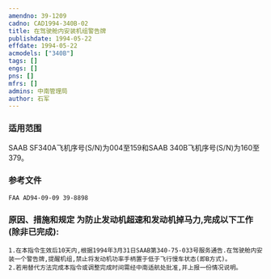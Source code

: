 ```yaml
---
amendno: 39-1209  
cadno: CAD1994-340B-02  
title: 在驾驶舱内安装机组警告牌  
publishdate: 1994-05-22  
effdate: 1994-05-22  
acmodels: ["340B"]  
tags: []  
engs: []  
pns: []  
mfrs: []  
admins: 中南管理局  
author: 石军  
---
```

  
### 适用范围  
SAAB SF340A飞机序号(S/N)为004至159和SAAB 340B飞机序号(S/N)为160至379。  
  
<!--more-->  
### 参考文件  
    FAA AD94-09-09 39-8898  
  
### 原因、措施和规定     为防止发动机超速和发动机掉马力,完成以下工作(除非已完成):  
    1.在本指令生效后10天内,根据1994年3月31日SAAB第340-75-033号服务通告.在驾驶舱内安装一个警告牌,提醒机组,禁止将发动机功率手柄置于低于飞行慢车状态(即B方式)。  
    2.若用替代方法完成本指令或调整完成时间需经中南适航处批准,并上报一份情况说明。  
  
